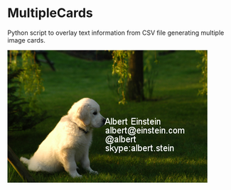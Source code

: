 # MultipleCards
Python script to overlay text information from CSV file generating multiple image cards.

![Signature Albert](https://github.com/icatorze/MultipleCards/blob/master/signaturecard-Albert%20Einstein.png)
